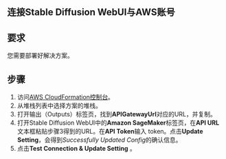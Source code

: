 ## 连接Stable Diffusion WebUI与AWS账号

## 要求

您需要部署好解决方案。

## 步骤

1. 访问[AWS CloudFormation控制台](https://console.aws.amazon.com/cloudformation/)。
2. 从堆栈列表中选择方案的堆栈。
3. 打开输出（Outputs）标签页，找到**APIGatewayUrl**对应的URL，并复制。
4. 打开Stable Diffusion WebUI中的**Amazon SageMaker**标签页，在**API URL**文本框粘贴步骤3得到的URL。在**API Token**输入
   token。点击**Update Setting**，会得到*Successfully Updated Config*的确认信息。
5. 点击**Test Connection & Update Setting** 。
